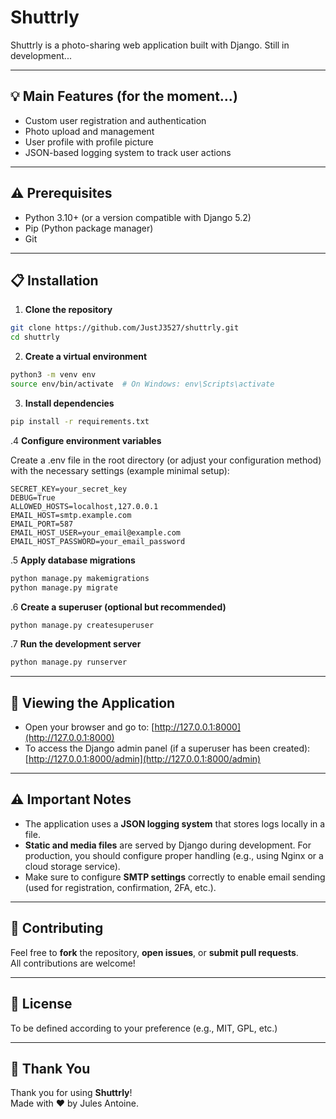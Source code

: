# Shuttrly

Shuttrly is a photo-sharing web application built with Django. Still in development...

---

## 💡 Main Features (for the moment...)

- Custom user registration and authentication
- Photo upload and management
- User profile with profile picture
- JSON-based logging system to track user actions

---

## ⚠️ Prerequisites

- Python 3.10+ (or a version compatible with Django 5.2)
- Pip (Python package manager)
- Git

---

## 📋 Installation

1. **Clone the repository**

```bash
git clone https://github.com/JustJ3527/shuttrly.git
cd shuttrly
```

2. **Create a virtual environment**

```bash
python3 -m venv env
source env/bin/activate  # On Windows: env\Scripts\activate
```

3. **Install dependencies**

```bash
pip install -r requirements.txt
```

.4 **Configure environment variables**

Create a .env file in the root directory (or adjust your configuration method) with the necessary settings (example minimal setup):

```env
SECRET_KEY=your_secret_key
DEBUG=True
ALLOWED_HOSTS=localhost,127.0.0.1
EMAIL_HOST=smtp.example.com
EMAIL_PORT=587
EMAIL_HOST_USER=your_email@example.com
EMAIL_HOST_PASSWORD=your_email_password
```

.5 **Apply database migrations**

```bash
python manage.py makemigrations
python manage.py migrate
```

.6 **Create a superuser (optional but recommended)**

```bash
python manage.py createsuperuser
```

.7 **Run the development server**

```bash
python manage.py runserver
```
---

## 📸 Viewing the Application

- Open your browser and go to: [http://127.0.0.1:8000](http://127.0.0.1:8000)  
- To access the Django admin panel (if a superuser has been created): [http://127.0.0.1:8000/admin](http://127.0.0.1:8000/admin)

---

## ⚠️ Important Notes

- The application uses a **JSON logging system** that stores logs locally in a file.
- **Static and media files** are served by Django during development. For production, you should configure proper handling (e.g., using Nginx or a cloud storage service).
- Make sure to configure **SMTP settings** correctly to enable email sending (used for registration, confirmation, 2FA, etc.).

---

## 🤝 Contributing

Feel free to **fork** the repository, **open issues**, or **submit pull requests**.  
All contributions are welcome!

---

## 📄 License

To be defined according to your preference (e.g., MIT, GPL, etc.)

---

## 🙏 Thank You

Thank you for using **Shuttrly**!  
Made with ❤️ by Jules Antoine.